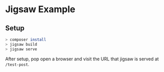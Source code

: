 # Jigsaw Example

## Setup
```bash
> composer install
> jigsaw build
> jigsaw serve
```

After setup, pop open a browser and visit the URL that jigsaw is served at `/test-post`.

